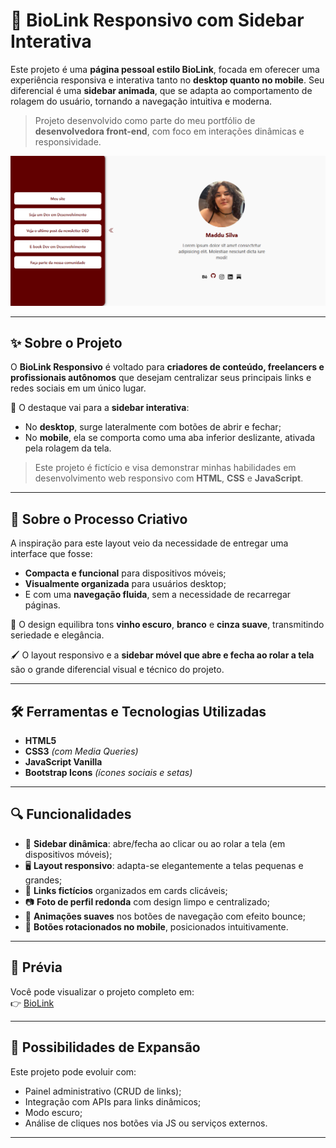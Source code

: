# 📱 BioLink Responsivo com Sidebar Interativa

Este projeto é uma **página pessoal estilo BioLink**, focada em oferecer uma experiência responsiva e interativa tanto no **desktop quanto no mobile**. Seu diferencial é uma **sidebar animada**, que se adapta ao comportamento de rolagem do usuário, tornando a navegação intuitiva e moderna.

> Projeto desenvolvido como parte do meu portfólio de **desenvolvedora front-end**, com foco em interações dinâmicas e responsividade.

![Capa do Projeto](assets/img/capa.png)

---

## ✨ Sobre o Projeto

O **BioLink Responsivo** é voltado para **criadores de conteúdo, freelancers e profissionais autônomos** que desejam centralizar seus principais links e redes sociais em um único lugar.

🧩 O destaque vai para a **sidebar interativa**:
- No **desktop**, surge lateralmente com botões de abrir e fechar;
- No **mobile**, ela se comporta como uma aba inferior deslizante, ativada pela rolagem da tela.

> Este projeto é fictício e visa demonstrar minhas habilidades em desenvolvimento web responsivo com **HTML**, **CSS** e **JavaScript**.

---

## 🎨 Sobre o Processo Criativo

A inspiração para este layout veio da necessidade de entregar uma interface que fosse:

- **Compacta e funcional** para dispositivos móveis;
- **Visualmente organizada** para usuários desktop;
- E com uma **navegação fluida**, sem a necessidade de recarregar páginas.

🧾 O design equilibra tons **vinho escuro**, **branco** e **cinza suave**, transmitindo seriedade e elegância.

🖌️ O layout responsivo e a **sidebar móvel que abre e fecha ao rolar a tela** são o grande diferencial visual e técnico do projeto.

---

## 🛠️ Ferramentas e Tecnologias Utilizadas

- **HTML5**  
- **CSS3** *(com Media Queries)*  
- **JavaScript Vanilla**  
- **Bootstrap Icons** *(ícones sociais e setas)*  

---

## 🔍 Funcionalidades

- 🔁 **Sidebar dinâmica**: abre/fecha ao clicar ou ao rolar a tela (em dispositivos móveis);  
- 🖥️ **Layout responsivo**: adapta-se elegantemente a telas pequenas e grandes;  
- 📎 **Links fictícios** organizados em cards clicáveis;  
- 📷 **Foto de perfil redonda** com design limpo e centralizado;  
- 💬 **Animações suaves** nos botões de navegação com efeito bounce;  
- 📱 **Botões rotacionados no mobile**, posicionados intuitivamente.

---

## 📸 Prévia

Você pode visualizar o projeto completo em:  
👉 [BioLink](https://bio-link2.vercel.app/) 

---

## 🧠 Possibilidades de Expansão

Este projeto pode evoluir com:

- Painel administrativo (CRUD de links);
- Integração com APIs para links dinâmicos;
- Modo escuro;
- Análise de cliques nos botões via JS ou serviços externos.

---




